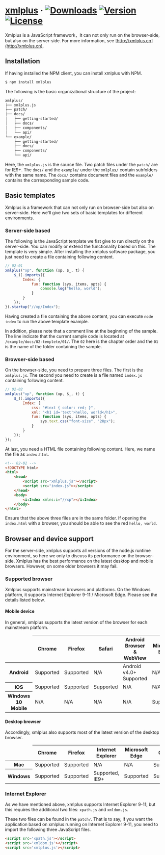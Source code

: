 # [xmlplus](http://xmlplus.cn) &middot; <a href="https://www.npmjs.com/package/xmlplus"><img src="https://img.shields.io/npm/dt/xmlplus.svg" alt="Downloads"></a> <a href="https://www.npmjs.com/package/xmlplus"><img src="https://img.shields.io/npm/v/xmlplus.svg" alt="Version"></a> <a href="https://www.npmjs.com/package/xmlplus"><img src="https://img.shields.io/npm/l/xmlplus.svg" alt="License"></a>

Xmlplus is a JavaScript framework，It can not only run on the browser-side, but also on the server-side. For more information, see [http://xmlplus.cn](http://xmlplus.cn).

## Installation

If having installed the NPM client, you can install xmlplus with NPM.

```bash
$ npm install xmlplus
```

The following is the basic organizational structure of the project:

```bash
xmlplus/
├── xmlplus.js
├── patch/
├── docs/
│   ├── getting-started/
│   ├── docs/
│   ├── components/
│   └── api/
└── example/
    ├── getting-started/
    ├── docs/
    ├── components/
    └── api/
```

Here, the `xmlplus.js` is the source file. Two patch files under the `patch/` are for IE9+. The `docs/` and the `example/` under the `xmlplus/` contain subfolders with the same name.  The `docs/` contains document files and the `example/` contains the corresponding sample code.

## Basic templates

Xmlplus is a framework that can not only run on browser-side but also on server-side. Here we'll give two sets of basic templates for different environments.

### Server-side based

The following is the JavaScript template we fist give to run directly on the server-side. You can modify or extend the functionality based on this. The template is very simple. After installing the xmlplus software package, you just need to create a file containing following content.

```js
// 02-01
xmlplus("xp", function (xp, $_, t) {
    $_().imports({
        Index: {
            fun: function (sys, items, opts) {
                console.log("hello, world");
            }
        }
    });
}).startup("//xp/Index");
```

Having created a file containing the above content, you can execute `node index` to run the above template example.

In addition, please note that a comment line at the beginning of the sample. The line indicate that the current sample code is located at `/example/docs/02-templete/01/`. The `02` here is the chapter order and the `01` is the name of the folder containing the sample.

### Browser-side based

On the browser-side, you need to prepare three files. The first is the `xmlplus.js`. The second you need to create is a file named `index.js` containing following content.

```js
// 02-02
xmlplus("xp", function (xp, $_, t) {
    $_().imports({
        Index: {
            css: "#text { color: red; }",
            xml: "<h1 id='text'>hello, world</h1>",
            fun: function (sys, items, opts) {
                sys.text.css("font-size", "28px");
            }
        }
    });
});
```

At last, you need a HTML file containing following content. Here, we name the file as `index.html`.

```html
<!-- 02-02 -->
<!DOCTYPE html>
<html>
    <head>
        <script src="xmlplus.js"></script>
        <script src="index.js"></script>
    </head>
    <body>
        <i:Index xmlns:i="//xp"></i:Index>
    </body>
</html>
```

Ensure that the above three files are in the same folder. If opening the `index.html` with a browser, you should be able to see the red `hello, world`.

## Browser and device support

For the server-side, xmlplus supports all versions of the node.js runtime environment, so here we only to discuss its performance on the browser-side. Xmlplus has the best performance on the latest desktop and mobile browsers. However, on some older browsers it may fail.

### Supported browser

Xmlplus supports mainstream browsers and platforms. On the Windows platform, it supports Internet Explorer 9-11 / Microsoft Edge. Please see the details listed below.

#### Mobile device

In general, xmlplus supports the latest version of the browser for each mainstream platform.

<div class="table-responsive">
<table class="table table-bordered table-striped">
  <thead>
    <tr>
      <td></td>
      <th>Chrome</th>
      <th>Firefox</th>
      <th>Safari</th>
      <th>Android Browser &amp; WebView</th>
      <th>Microsoft Edge</th>
    </tr>
  </thead>
  <tbody>
    <tr>
      <th scope="row">Android</th>
      <td class="text-success">Supported</td>
      <td class="text-success">Supported</td>
      <td class="text-muted">N/A</td>
      <td class="text-success">Android v4.0+ Supported</td>
      <td class="text-muted">N/A</td>
    </tr>
    <tr>
      <th scope="row">iOS</th>
      <td class="text-success">Supported</td>
      <td class="text-success">Supported</td>
      <td class="text-success">Supported</td>
      <td class="text-muted">N/A</td>
      <td class="text-muted">N/A</td>
    </tr>
    <tr>
      <th scope="row">Windows 10 Mobile</th>
      <td class="text-muted">N/A</td>
      <td class="text-muted">N/A</td>
      <td class="text-muted">N/A</td>
      <td class="text-muted">N/A</td>
      <td class="text-success">Supported</td>
    </tr>
  </tbody>
</table>
</div>

#### Desktop browser

Accordingly, xmlplus also supports most of the latest version of the desktop browser.

<div class="table-responsive">
<table class="table table-bordered table-striped">
  <thead>
    <tr>
      <td></td>
      <th>Chrome</th>
      <th>Firefox</th>
      <th>Internet Explorer</th>
      <th>Microsoft Edge</th>
      <th>Opera</th>
      <th>Safari</th>
    </tr>
  </thead>
  <tbody>
    <tr>
      <th scope="row">Mac</th>
      <td class="text-success">Supported</td>
      <td class="text-success">Supported</td>
      <td class="text-muted">N/A</td>
      <td class="text-muted">N/A</td>
      <td class="text-success">Supported</td>
      <td class="text-success">Supported</td>
    </tr>
    <tr>
      <th scope="row">Windows</th>
      <td class="text-success">Supported</td>
      <td class="text-success">Supported</td>
      <td class="text-success">Supported, IE9+</td>
      <td class="text-success">Supported</td>
      <td class="text-success">Supported</td>
      <td class="text-danger">Not supported</td>
    </tr>
  </tbody>
</table>
</div>

### Internet Explorer

As we have mentioned above, xmlplus supports Internet Explorer 9-11, but this requires the additional two files: `xpath.js` and `xmldom.js`.

These two files can be found in the `patch/`. That is to say, if you want the application based on xmlplus running on Internet Explorer 9-11, you need to import the following three JavaScript files.

```html
<script src='xpath.js'></script>
<script src='xmldom.js'></script>
<script src='xmlplus.js'></script>
```